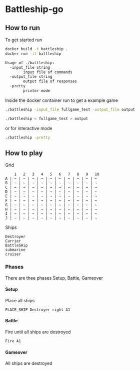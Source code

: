 # Battleship-go

## How to run
To get started run 
```sh
docker build -t battleship .
docker run -it battleship
```

```sh
Usage of ./battleship:
  -input_file string
        input file of commands
  -output_file string
        output file of responses
  -pretty
        printer mode
```

Inside the docker container run to get a example game
```sh
./battleship -input_file fullgame_test -output_file output
```
```sh
./battleship < fullgame_test > output
```

or for interactive mode

```sh
./battleship -pretty
```

## How to play
Grid
```
    1   2   3   4   5   6   7   8   9   10   
A | ~ | ~ | ~ | ~ | ~ | ~ | ~ | ~ | ~ | ~ 
B | ~ | ~ | ~ | ~ | ~ | ~ | ~ | ~ | ~ | ~ 
C | ~ | ~ | ~ | ~ | ~ | ~ | ~ | ~ | ~ | ~
D | ~ | ~ | ~ | ~ | ~ | ~ | ~ | ~ | ~ | ~ 
E | ~ | ~ | ~ | ~ | ~ | ~ | ~ | ~ | ~ | ~ 
F | ~ | ~ | ~ | ~ | ~ | ~ | ~ | ~ | ~ | ~ 
G | ~ | ~ | ~ | ~ | ~ | ~ | ~ | ~ | ~ | ~ 
H | ~ | ~ | ~ | ~ | ~ | ~ | ~ | ~ | ~ | ~ 
I | ~ | ~ | ~ | ~ | ~ | ~ | ~ | ~ | ~ | ~ 
J | ~ | ~ | ~ | ~ | ~ | ~ | ~ | ~ | ~ | ~ 
```

Ships 
```
Destroyer
Carrier
BattleSHip
submarine
cruiser
```

### Phases
There are thee phases Setup, Battle, Gameover

#### Setup
Place all ships
```
PLACE_SHIP Destroyer right A1
```

#### Battle
Fire until all ships are destroyed
```
Fire A1
```
#### Gameover
All ships are destroyed